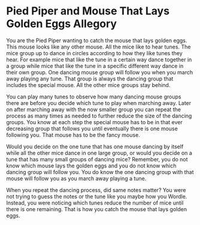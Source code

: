 # Pied Piper and Mouse That Lays Golden Eggs Allegory

You are the Pied Piper wanting to catch the mouse that lays golden eggs. This mouse looks like any other mouse. All the mice like to hear tunes. The mice group up to dance in circles according to how they like tunes they hear. For example mice that like the tune in a certain way dance together in a group while mice that like the tune in a specific different way dance in their own group. One dancing mouse group will follow you when you march away playing any tune. That group is always the dancing group that includes the special mouse. All the other mice groups stay behind.

You can play many tunes to observe how many dancing mouse groups there are before you decide which tune to play when marching away. Later on after marching away with the now smaller group you can repeat the process as many times as needed to further reduce the size of the dancing groups. You know at each step the special mouse has to be in that ever decreasing group that follows you until eventually there is one mouse following you. That mouse has to be the fancy mouse.

Would you decide on the one tune that has one mouse dancing by itself while all the other mice dance in one large group, or would you decide on a tune that has many small groups of dancing mice? Remember, you do not know which mouse lays the golden eggs and you do not know which dancing group will follow you. You do know the one dancing group with that mouse will follow you as you march away playing a tune.

When you repeat the dancing process, did same notes matter? You were not trying to guess the notes or the tune like you maybe how you Wordle. Instead, you were noticing which tunes reduce the number of mice until there is one remaining. That is how you catch the mouse that lays golden eggs.
